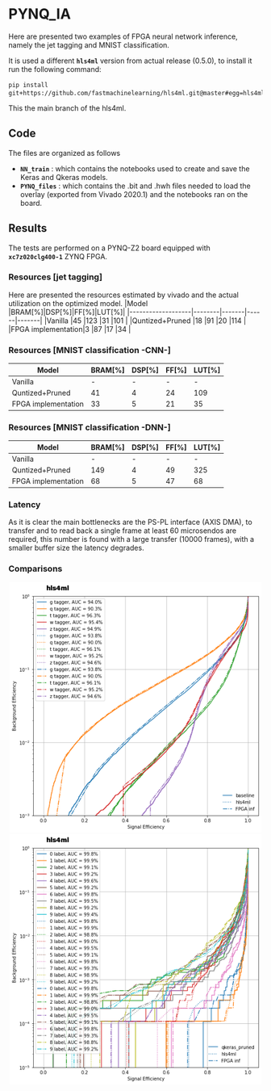 # PYNQ_IA

Here are presented two examples of FPGA neural network inference, namely the jet tagging and MNIST classification.  

It is used a different  **`hls4ml`** version from actual release (0.5.0), to install it run the following command:  
```
pip install git+https://github.com/fastmachinelearning/hls4ml.git@master#egg=hls4ml[profiling]
```
This the main branch of the hls4ml.

## Code
The files are organized as follows
- **`NN_train`**  : which contains the notebooks used to create and save the Keras and Qkeras models.
- **`PYNQ_files`** : which contains the .bit and .hwh files needed to load the overlay (exported from Vivado 2020.1) and the notebooks ran on the board.   
  


## Results

The tests are performed on a PYNQ-Z2 board equipped with **`xc7z020clg400-1`** ZYNQ FPGA.  

### Resources [jet tagging]

Here are presented the resources estimated by vivado and the actual utilization on the optimized model.
|Model              |BRAM[\%]|DSP[\%]|FF[\%]|LUT[\%]|
|-------------------|--------|-------|------|-------|
|Vanilla            |45      |123    |31    |101    |
|Quntized+Pruned    |18      |91     |20    |114    |
|FPGA implementation|3       |87     |17    |34     |  

### Resources [MNIST classification -CNN-]

|Model              |BRAM[\%]|DSP[\%]|FF[\%]|LUT[\%]|
|-------------------|--------|-------|------|-------|
|Vanilla            |-       |-      |-     |-      |
|Quntized+Pruned    |41      |4      |24    |109    |
|FPGA implementation|33      |5      |21    |35     |

### Resources [MNIST classification -DNN-]

|Model              |BRAM[\%]|DSP[\%]|FF[\%]|LUT[\%]|
|-------------------|--------|-------|------|-------|
|Vanilla            |-       |-      |-     |-      |
|Quntized+Pruned    |149     |4      |49    |325    |
|FPGA implementation|68      |5      |47    |68     |

### Latency
As it is clear the main bottlenecks are the PS-PL interface (AXIS DMA), to transfer and to read back a single frame at least 60 microsendos are required, this number is found with a large transfer (10000 frames), with a smaller buffer size the latency degrades.

### Comparisons
<center>
    <img src="NN_train/jet_tagging/Plots/Final_AUC_plot.png" alt="Drawing" style="width: 500px"/>
</center>  

<center>
    <img src="NN_train/MNIST_Test/Plots/Final_AUC_plot.png" alt="Drawing" style="width: 500px"/>
</center>
